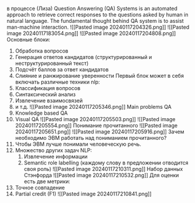 в процессе (Лиза)
Question Answering (QA) Systems is an automated approach to retrieve correct responses to the questions asked by human in natural language. The fundamental thought behind QA system is to assist man-machine interaction.
![[Pasted image 20240117204326.png]]
![[Pasted image 20240117183054.png]]
![[Pasted image 20240117204808.png]]
Основные блоки:
1. Обработка вопросов
2. Генерация ответов кандидатов (структурированный и неструктурированный текст)
3. Подсчёт баллов за ответ кандидатов
4. Слияние и ранжирование уверенности
Первый блок может в себя включать различные техники nlp:
1. Классификация вопросов
2. Синтаксический анализ
3. Извлечение взаимосвязей
4. и т.д.
![[Pasted image 20240117205346.png]]
Main problems QA
1. Knowledge based QA
2. Visual QA
![[Pasted image 20240117205503.png]]
![[Pasted image 20240117205554.png]]
Понимание прочитанного
![[Pasted image 20240117205651.png]]
![[Pasted image 20240117205916.png]]
Зачем необходимо ЭВМ работать над пониманием прочитанного?
1. Чтобы ЭВМ лучше понимали человеческую речь.
2. Множество других задач NLP:
	1. Извлечение информации
	2. Semantic role labelling (каждому слову в предложении отводится своя роль)
	![[Pasted image 20240117210311.png]]
Набор данных Стэнфорда
![[Pasted image 20240117210532.png]]
Для оценки есть две метрики:
1. Точное совпадение
2. Partial credit (F1)
![[Pasted image 20240117210841.png]]